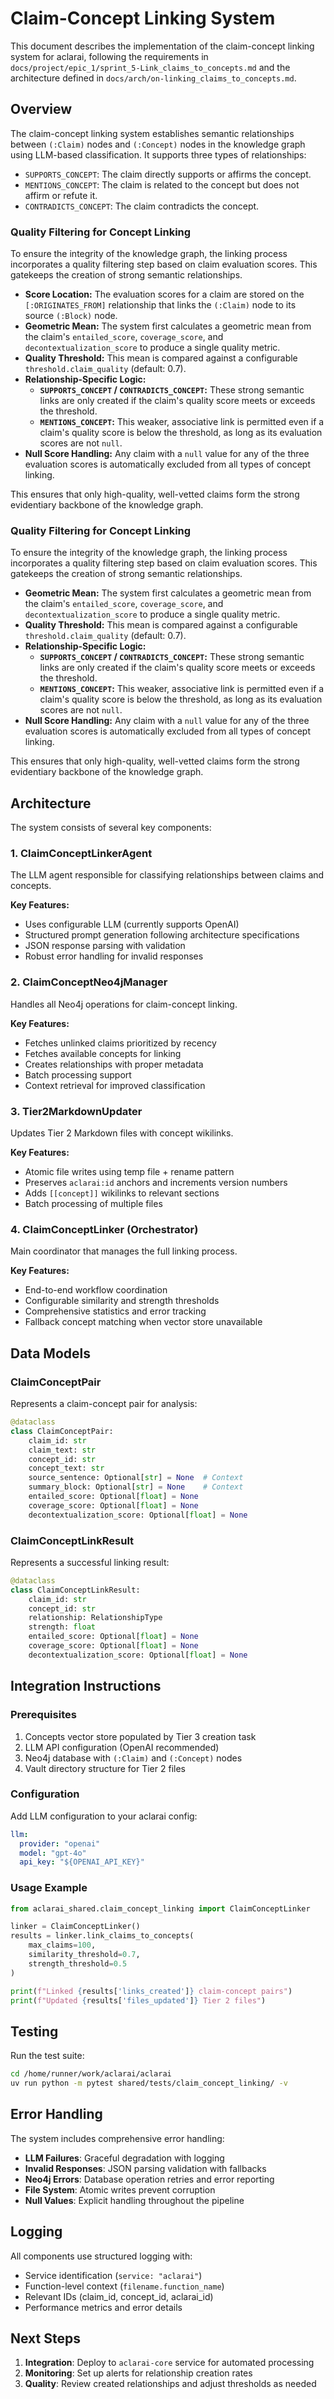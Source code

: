 # Claim-Concept Linking System

This document describes the implementation of the claim-concept linking system for aclarai, following the requirements in `docs/project/epic_1/sprint_5-Link_claims_to_concepts.md` and the architecture defined in `docs/arch/on-linking_claims_to_concepts.md`.

## Overview

The claim-concept linking system establishes semantic relationships between `(:Claim)` nodes and `(:Concept)` nodes in the knowledge graph using LLM-based classification. It supports three types of relationships:

-   `SUPPORTS_CONCEPT`: The claim directly supports or affirms the concept.
-   `MENTIONS_CONCEPT`: The claim is related to the concept but does not affirm or refute it.
-   `CONTRADICTS_CONCEPT`: The claim contradicts the concept.

### Quality Filtering for Concept Linking

To ensure the integrity of the knowledge graph, the linking process incorporates a quality filtering step based on claim evaluation scores. This gatekeeps the creation of strong semantic relationships.

-   **Score Location:** The evaluation scores for a claim are stored on the `[:ORIGINATES_FROM]` relationship that links the `(:Claim)` node to its source `(:Block)` node.
-   **Geometric Mean:** The system first calculates a geometric mean from the claim's `entailed_score`, `coverage_score`, and `decontextualization_score` to produce a single quality metric.
-   **Quality Threshold:** This mean is compared against a configurable `threshold.claim_quality` (default: 0.7).
-   **Relationship-Specific Logic:**
    -   **`SUPPORTS_CONCEPT` / `CONTRADICTS_CONCEPT`:** These strong semantic links are only created if the claim's quality score meets or exceeds the threshold.
    -   **`MENTIONS_CONCEPT`:** This weaker, associative link is permitted even if a claim's quality score is below the threshold, as long as its evaluation scores are not `null`.
-   **Null Score Handling:** Any claim with a `null` value for any of the three evaluation scores is automatically excluded from all types of concept linking.

This ensures that only high-quality, well-vetted claims form the strong evidentiary backbone of the knowledge graph.

### Quality Filtering for Concept Linking

To ensure the integrity of the knowledge graph, the linking process incorporates a quality filtering step based on claim evaluation scores. This gatekeeps the creation of strong semantic relationships.

-   **Geometric Mean:** The system first calculates a geometric mean from the claim's `entailed_score`, `coverage_score`, and `decontextualization_score` to produce a single quality metric.
-   **Quality Threshold:** This mean is compared against a configurable `threshold.claim_quality` (default: 0.7).
-   **Relationship-Specific Logic:**
    -   **`SUPPORTS_CONCEPT` / `CONTRADICTS_CONCEPT`:** These strong semantic links are only created if the claim's quality score meets or exceeds the threshold.
    -   **`MENTIONS_CONCEPT`:** This weaker, associative link is permitted even if a claim's quality score is below the threshold, as long as its evaluation scores are not `null`.
-   **Null Score Handling:** Any claim with a `null` value for any of the three evaluation scores is automatically excluded from all types of concept linking.

This ensures that only high-quality, well-vetted claims form the strong evidentiary backbone of the knowledge graph.


## Architecture

The system consists of several key components:

### 1. ClaimConceptLinkerAgent

The LLM agent responsible for classifying relationships between claims and concepts.

**Key Features:**

-   Uses configurable LLM (currently supports OpenAI)
-   Structured prompt generation following architecture specifications
-   JSON response parsing with validation
-   Robust error handling for invalid responses

### 2. ClaimConceptNeo4jManager

Handles all Neo4j operations for claim-concept linking.

**Key Features:**

-   Fetches unlinked claims prioritized by recency
-   Fetches available concepts for linking
-   Creates relationships with proper metadata
-   Batch processing support
-   Context retrieval for improved classification

### 3. Tier2MarkdownUpdater

Updates Tier 2 Markdown files with concept wikilinks.

**Key Features:**

-   Atomic file writes using temp file + rename pattern
-   Preserves `aclarai:id` anchors and increments version numbers
-   Adds `[[concept]]` wikilinks to relevant sections
-   Batch processing of multiple files

### 4. ClaimConceptLinker (Orchestrator)

Main coordinator that manages the full linking process.

**Key Features:**

-   End-to-end workflow coordination
-   Configurable similarity and strength thresholds
-   Comprehensive statistics and error tracking
-   Fallback concept matching when vector store unavailable

## Data Models

### ClaimConceptPair

Represents a claim-concept pair for analysis:

```python
@dataclass
class ClaimConceptPair:
    claim_id: str
    claim_text: str
    concept_id: str
    concept_text: str
    source_sentence: Optional[str] = None  # Context
    summary_block: Optional[str] = None    # Context
    entailed_score: Optional[float] = None
    coverage_score: Optional[float] = None
    decontextualization_score: Optional[float] = None
```

### ClaimConceptLinkResult

Represents a successful linking result:

```python
@dataclass
class ClaimConceptLinkResult:
    claim_id: str
    concept_id: str
    relationship: RelationshipType
    strength: float
    entailed_score: Optional[float] = None
    coverage_score: Optional[float] = None
    decontextualization_score: Optional[float] = None
```

## Integration Instructions

### Prerequisites

1.  Concepts vector store populated by Tier 3 creation task
2.  LLM API configuration (OpenAI recommended)
3.  Neo4j database with `(:Claim)` and `(:Concept)` nodes
4.  Vault directory structure for Tier 2 files

### Configuration

Add LLM configuration to your aclarai config:

```yaml
llm:
  provider: "openai"
  model: "gpt-4o"
  api_key: "${OPENAI_API_KEY}"
```

### Usage Example

```python
from aclarai_shared.claim_concept_linking import ClaimConceptLinker

linker = ClaimConceptLinker()
results = linker.link_claims_to_concepts(
    max_claims=100,
    similarity_threshold=0.7,
    strength_threshold=0.5
)

print(f"Linked {results['links_created']} claim-concept pairs")
print(f"Updated {results['files_updated']} Tier 2 files")
```

## Testing

Run the test suite:

```bash
cd /home/runner/work/aclarai/aclarai
uv run python -m pytest shared/tests/claim_concept_linking/ -v
```

## Error Handling

The system includes comprehensive error handling:

-   **LLM Failures**: Graceful degradation with logging
-   **Invalid Responses**: JSON parsing validation with fallbacks
-   **Neo4j Errors**: Database operation retries and error reporting
-   **File System**: Atomic writes prevent corruption
-   **Null Values**: Explicit handling throughout the pipeline

## Logging

All components use structured logging with:

-   Service identification (`service: "aclarai"`)
-   Function-level context (`filename.function_name`)
-   Relevant IDs (claim_id, concept_id, aclarai_id)
-   Performance metrics and error details

## Next Steps

1.  **Integration**: Deploy to `aclarai-core` service for automated processing
2.  **Monitoring**: Set up alerts for relationship creation rates
3.  **Quality**: Review created relationships and adjust thresholds as needed